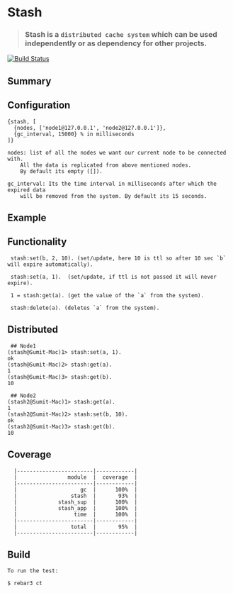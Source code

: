# Stash

> ### Stash is a `distributed cache system` which can be used independently or as dependency for other projects.

[![Build Status](https://travis-ci.com/spawnfest/stash.svg?token=okHpxnXEEGaxWEb3oShA&branch=master)](https://travis-ci.com/spawnfest/stash)

## Summary

Configuration
-------------
```
{stash, [
  {nodes, ['node1@127.0.0.1', 'node2@127.0.0.1']},
  {gc_interval, 15000} % in milliseconds
]}
```
```
nodes: list of all the nodes we want our current node to be connected with.
	All the data is replicated from above mentioned nodes.
	By default its empty ([]).

gc_interval: Its the time interval in milliseconds after which the expired data 
	will be removed from the system. By default its 15 seconds.
```

Example
-------
 ## Functionality
```
 stash:set(b, 2, 10). (set/update, here 10 is ttl so after 10 sec `b` will expire automatically).
```
``` 
 stash:set(a, 1).  (set/update, if ttl is not passed it will never expire).
```
```
 1 = stash:get(a). (get the value of the `a` from the system).
```
``` 
 stash:delete(a). (deletes `a` from the system).
```
 ## Distributed
```
 ## Node1 
(stash@Sumit-Mac)1> stash:set(a, 1).
ok
(stash@Sumit-Mac)2> stash:get(a).
1
(stash@Sumit-Mac)3> stash:get(b).
10
```
```
 ## Node2
(stash2@Sumit-Mac)1> stash:get(a).
1
(stash2@Sumit-Mac)2> stash:set(b, 10).
ok
(stash2@Sumit-Mac)3> stash:get(b).    
10
```
Coverage
--------
```
  |------------------------|------------|
  |                module  |  coverage  |
  |------------------------|------------|
  |                    gc  |      100%  |
  |                 stash  |       93%  |
  |             stash_sup  |      100%  |
  |             stash_app  |      100%  |
  |                  time  |      100%  |
  |------------------------|------------|
  |                 total  |       95%  |
  |------------------------|------------|
```
Build
-----
	To run the test:

```
$ rebar3 ct
```